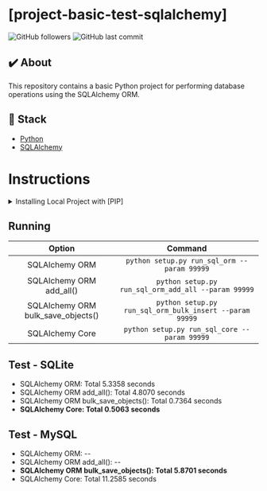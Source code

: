 # [project-basic-test-sqlalchemy]

![GitHub followers](https://img.shields.io/github/followers/FernandoCelmer?label=FernandoCelmer&style=for-the-badge)
![GitHub last commit](https://img.shields.io/github/last-commit/FernandoCelmer/project-basic-test-sqlalchemy?style=for-the-badge)

## ✔️ About
This repository contains a basic Python project for performing database operations using the SQLAlchemy ORM.

## 🚀 Stack

- [Python](https://www.python.org/) 
- [SQLAlchemy](https://www.sqlalchemy.org/)

# Instructions

<details>
  <summary>Installing Local Project with [PIP]</summary>
  <br>
  
 - Create a new Python virtual environment
```bash
virtualenv -p python3.9 venv
```
 - Activate the virtual environment
```bash
source venv/bin/activate
```
 - Install requirements with PIP
```bash
pip install -r requirements.txt
```
</details>

## Running

| Option                              | Command                                                           |
| :---------------------------------: | :---------------------------------------------------------------: |
| SQLAlchemy ORM	                    | `python setup.py run_sql_orm --param 99999`                |
| SQLAlchemy ORM add_all()	          | `python setup.py run_sql_orm_add_all --param 99999`        |
| SQLAlchemy ORM bulk_save_objects()	| `python setup.py run_sql_orm_bulk_insert --param 99999`    |
| SQLAlchemy Core	                    | `python setup.py run_sql_core --param 99999`               |

## Test - SQLite

- SQLAlchemy ORM: Total 5.3358 seconds
- SQLAlchemy ORM add_all(): Total 4.8070 seconds
- SQLAlchemy ORM bulk_save_objects(): Total 0.7364 seconds
- **SQLAlchemy Core: Total 0.5063 seconds**

## Test - MySQL

- SQLAlchemy ORM: --
- SQLAlchemy ORM add_all(): --
- **SQLAlchemy ORM bulk_save_objects(): Total 5.8701 seconds**
- SQLAlchemy Core: Total 11.2585 seconds

